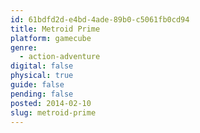 ```yaml
---
id: 61bdfd2d-e4bd-4ade-89b0-c5061fb0cd94
title: Metroid Prime
platform: gamecube
genre:
  - action-adventure
digital: false
physical: true
guide: false
pending: false
posted: 2014-02-10
slug: metroid-prime
---
```


